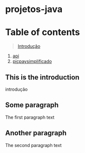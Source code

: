 # projetos-java
# Table of contents
>  [Introdução](#introduction)
1. [api](#modulo1)
2. [picpaysimplificado](#modulo2)

## This is the introduction <a name="introduction"></a>
introdução

## Some paragraph <a name="modulo1"></a>
The first paragraph text

## Another paragraph <a name="modulo2"></a>
The second paragraph text
